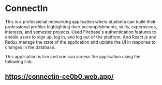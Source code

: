 # ConnectIn
This is a professional networking application where students can build their professional profiles highlighting their accomplishments, skills, experiences, interests, and semester projects. 
Used Firebase's authentication features to enable users to sign up, log in, and log out of the platform. 
And React.js and Redux manage the state of the application and update the UI in response to changes in the database.

This application is live and one can access the application using the following link:
## https://connectin-ce0b0.web.app/
